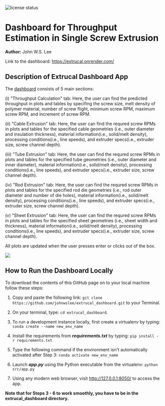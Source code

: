 ![license
status](https://img.shields.io/github/license/johnwslee/extrucal_dashboard)

# Dashboard for Throughput Estimation in Single Screw Extrusion

**Author:** John W.S. Lee

Link to the dashboard: https://extrucal.onrender.com/

## Description of Extrucal Dashboard App

The [dashboard](https://extrucal.onrender.com/) consists of 5 main sections: 

(i) "Throughput Calculation" tab: Here, the user can find the predicted throughput in plots and tables by specifing the screw size, melt density of polymer material, number of screw flight, minimum screw RPM, maximum screw RPM, and increment of screw RPM.

(ii) "Cable Extrusion" tab: Here, the user can find the requred screw RPMs in plots and tables for the specified cable geometries (i.e., outer diameter and insulation thickness), material information(i.e., solid/melt density), processing conditions(i.e., line speeds), and extruder specs(i.e., extruder size, screw channel depth).

(iii) "Tube Extrusion" tab: Here, the user can find the requred screw RPMs in plots and tables for the specified tube geometries (i.e., outer diameter and inner diameter), material information(i.e., solid/melt density), processing conditions(i.e., line speeds), and extruder specs(i.e., extruder size, screw channel depth).

(iv) "Rod Extrusion" tab: Here, the user can find the requred screw RPMs in plots and tables for the specified rod die geometries (i.e., rod outer diameter and number of die holes), material information(i.e., solid/melt density), processing conditions(i.e., line speeds), and extruder specs(i.e., extruder size, screw channel depth).

(v) "Sheet Extrusion" tab: Here, the user can find the requred screw RPMs in plots and tables for the specified sheet geometries (i.e., sheet width and thickness), material information(i.e., solid/melt density), processing conditions(i.e., line speeds), and extruder specs(i.e., extruder size, screw channel depth).

All plots are updated when the user presses enter or clicks out of the box.  

![](https://github.com/johnwslee/extrucal_dashboard/blob/main/img/extrucal_dashboard_demo.gif)

## How to Run the Dashboard Locally

To download the contents of this GitHub page on to your local machine follow these steps:

1. Copy and paste the following link: `git clone https://github.com/johnwslee/extrucal_dashboard.git` to your Terminal.

2. On your terminal, type: `cd extrucal_dashboard`.

3. To run a development instance locally, first create a virtualenv by typing: `conda create --name new_env_name`

4. Install the requirements from ***requirements.txt*** by typing: `pip install -r requirements.txt` 

5. Type the following command if the environment isn't automatically activated after Step 3: `conda activate new_env_name`

6. Launch ***app.py*** using the Python executable from the virtualenv: `python src/app.py`

7. Using any modern web browser, visit http://127.0.0.1:8050/ to access the app.

**Note that for Steps 3 - 6 to work smoothly, you have to be in the extrucal_dashboard directory.**
